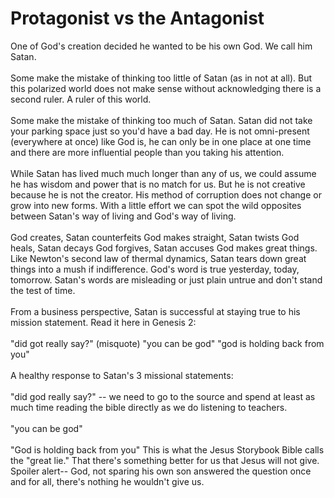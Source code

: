 # Protagonist vs the Antagonist
<Nav></Nav>

One of God's creation decided he wanted to be his own God.  We call him Satan.
<br><br>
Some make the mistake of thinking too little of Satan (as in not at all).  But this polarized world does not make sense without acknowledging there is a second ruler.  A ruler of this world.
<br><br>
Some make the mistake of thinking too much of Satan.  Satan did not take your parking space just so you'd have a bad day.  He is not omni-present (everywhere at once) like God is, he can only be in one place at one time and there are more influential people than you taking his attention.
<br><br>
While Satan has lived much much longer than any of us, we could assume he has wisdom and power that is no match for us.  But he is not creative because he is not the creator.  His method of corruption does not change or grow into new forms.  With a little effort we can spot the wild opposites between Satan's way of living and God's way of living.
<br><br>
God creates, Satan counterfeits
God makes straight, Satan twists
God heals, Satan decays
God forgives, Satan accuses
God makes great things.  Like Newton's second law of thermal dynamics, Satan tears down great things into a mush if indifference.
God's word is true yesterday, today, tomorrow.  Satan's words are misleading or just plain untrue and don't stand the test of time.
<br><br>
From a business perspective, Satan is successful at staying true to his mission statement.  Read it here in Genesis 2:
<br><br>
"did got really say?" (misquote)
"you can be god"
"god is holding back from you"
<br><br>
A healthy response to Satan's 3 missional statements:
<br><br>
"did god really say?" -- we need to go to the source and spend at least as much time reading the bible directly as we do listening to teachers.
<br><br>
"you can be god"
<br><br>
"God is holding back from you"
This is what the Jesus Storybook Bible calls the "great lie."  That there's something better for us that Jesus will not give.  Spoiler alert-- God, not sparing his own son answered the question once and for all, there's nothing he wouldn't give us.


